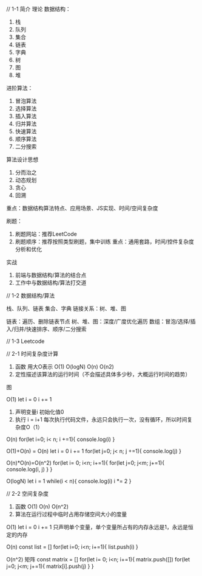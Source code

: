 
// 1-1 简介
理论
数据结构：
1. 栈
1. 队列
1. 集合
1. 链表
1. 字典
1. 树
1. 图
1. 堆

进阶算法：
1. 冒泡算法
1. 选择算法
1. 插入算法
1. 归并算法
1. 快速算法
1. 顺序算法
1. 二分搜索

算法设计思想
1. 分而治之
1. 动态规划
1. 贪心
1. 回溯

重点：数据结构算法特点、应用场景、JS实现、时间/空间复杂度

刷题：
1. 刷题网站：推荐LeetCode
1. 刷题顺序：推荐按照类型刷题，集中训练
重点：通用套路，时间/控件复杂度分析和优化

实战
1. 前端与数据结构/算法的结合点
1. 工作中与数据结构/算法打交道


// 1-2 数据结构/算法

栈、队列、链表
集合、字典
链接关系：树、堆、图

链表：遍历、删除链表节点
树、堆、图：深度/广度优化遍历
数组：冒泡/选择/插入/归并/快速排序、顺序/二分搜索

// 1-3 Leetcode

// 2-1 时间复杂度计算
1. 函数 用大O表示 O(1) O(logN) O(n) O(n2)
1. 定性描述该算法的运行时间（不会描述具体多少秒，大概运行时间的趋势）

图

O(1) 
let i = 0
i += 1
1. 声明变量i 初始化值0
1. 执行 i = i+1
每次执行代码文件，永远只会执行一次，没有循环，所以时间复杂度O（1）

O(n)
for(let i=0; i< n; i +=1){
  console.log(i)
}

O(1)+O(n) = O(n)
let i = 0
i += 1
for(let j=0; j< n; j +=1){
  console.log(j)
}

O(n)*O(n)=O(n^2)
for(let i= 0; i<n; i+=1){
  for(let j=0; j<m; j+=1){
    console.log(i, j)
  }
}

O(logN)
let i = 1
while(i < n){
  console.log(i)
  i *= 2
}

// 2-2 空间复杂度
1. 函数 O(1) O(n) O(n^2)
1. 算法在运行过程中临时占用存储空间大小的度量

O(1)
let i = 0
i += 1
只声明单个变量，单个变量所占有的内存永远是1，永远是恒定的内存

O(n)
const list = []
for(let i=0; i<n; i+=1){
  list.push(i)
}

O(n^2) 矩阵
const matrix = []
for(let i= 0; i<n; i+=1){
  matrix.push([])
  for(let j=0; j<m; j+=1){
    matrix[i].push(j)
  }
}
